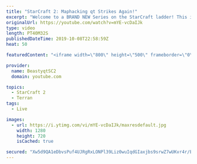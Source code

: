 ```yaml
---
title: "StarCraft 2: Maphacking qt Strikes Again!"
excerpt: "Welcome to a BRAND NEW Series on the StarCraft ladder! This is the \"Mass Marines to Grandmaster\" challenge, where the only attacking unit that I'm allowed to make is Marines - and that's it! I am allowed to make Medivacs just so that the gaemplay is not too monotonous, but I believe I could even make"
originalUrl: https://youtube.com/watch?v=mYE-vcDaIJk
type: video
length: PT40M32S
publishedDateTime: 2019-10-08T22:58:59Z
heat: 50

featuredContent: "<iframe width=\"800\" height=\"500\" frameborder=\"0\" src=\"https://www.youtube.com/embed/mYE-vcDaIJk\" allow=\"accelerometer; autoplay; encrypted-media; gyroscope; picture-in-picture\" allowfullscreen></iframe>"

provider:
  name: BeastyqtSC2
  domain: youtube.com

topics:
  - StarCraft 2
  - Terran
tags:
  - Live

images:
  - url: https://i.ytimg.com/vi/mYE-vcDaIJk/maxresdefault.jpg
    width: 1280
    height: 720
    isCached: true

secured: "Xw5d9QA1eDbvsPuf4UJRgRxLONPl39Liz0wuIqdGIaxjbs9srwZ7wUKvr4r/Ebufj/IJmy41Soknu4i561V35KMRoFaogCuwYNl2FAO6xB3XUmMl4hOJ90lmK052MlBlKL59ZrIetfnYTffeiwi8WuMJb5g5CxePBnxb1PvxmpkOCZEFKnh8NtvsPBZcxhNUiDx6F29fEW5ovbpJJ/ZCXfNHmYVhWENItU4LOIjl1kzZAsB+hL8tEMrhXoeFI3OkaWNuv++d/Whr5ymTEAYGv0Zqhnl5DO9TLvOoReIXOwTVoDG3Yp52JzueNt7SfhBpWMj+I+19ucwJRtdQlZOgBHHeirbvDP1t+f/95SfkH8cT1+w1vCDXP7ljK88zlSKv98dPDBMNSH23Q++d957UjBRmFzGHhAtydtMqK+ZAvHU=;k/88hanW+a8MMYjO27g15w=="
---
```


